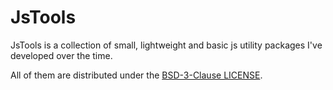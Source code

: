 # JsTools

JsTools is a collection of small, lightweight and basic js utility packages I've developed over the time.

All of them are distributed under the [BSD-3-Clause LICENSE](./LICENSE).
